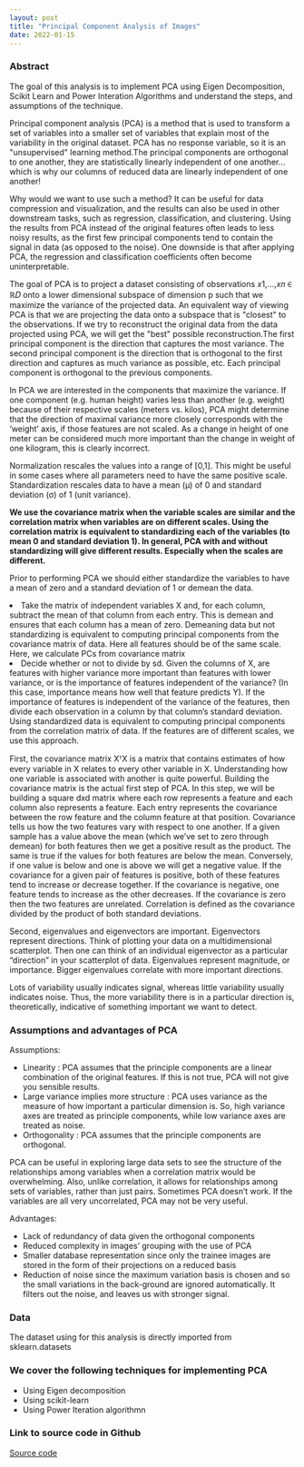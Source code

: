 ```yaml
---
layout: post
title: "Principal Component Analysis of Images"
date: 2022-01-15
---
```


<h3>Abstract</h3> 
<p>The goal of this analysis is to implement PCA using Eigen Decomposition, Scikit Learn and Power Interation Algorithms and understand the steps, and assumptions of the technique.</p>

<p>Principal component analysis (PCA) is a method that is used to transform a set of variables into a smaller set of variables that explain most of the variability in the original dataset. PCA has no response variable, so it is an "unsupervised" learning method.The principal components are orthogonal to one another, they are statistically linearly independent of one another… which is why our columns of reduced data are linearly independent of one another!</p>

<p>Why would we want to use such a method? It can be useful for data compression and visualization, and the results can also be used in other downstream tasks, such as regression, classification, and clustering. Using the results from PCA instead of the original features often leads to less noisy results, as the first few principal components tend to contain the signal in data (as opposed to the noise). One downside is that after applying PCA, the regression and classification coefficients often become uninterpretable.</p>

<p>The goal of PCA is to project a dataset consisting of observations  𝑥1,…,𝑥𝑛 ∈ ℝ𝐷  onto a lower dimensional subspace of dimension p such that we maximize the variance of the projected data. An equivalent way of viewing PCA is that we are projecting the data onto a subspace that is "closest" to the observations. If we try to reconstruct the original data from the data projected using PCA, we will get the "best" possible reconstruction.The first principal component is the direction that captures the most variance. The second principal component is the direction that is orthogonal to the first direction and captures as much variance as possible, etc. Each principal component is orthogonal to the previous components.</p>

<p>In PCA we are interested in the components that maximize the variance. If one component (e.g. human height) varies less than another (e.g. weight) because of their respective scales (meters vs. kilos), PCA might determine that the direction of maximal variance more closely corresponds with the ‘weight’ axis, if those features are not scaled. As a change in height of one meter can be considered much more important than the change in weight of one kilogram, this is clearly incorrect. 
    
Normalization rescales the values into a range of [0,1]. This might be useful in some cases where all parameters need to have the same positive scale. Standardization rescales data to have a mean (μ) of 0 and standard deviation (σ) of 1 (unit variance).

**We use the covariance matrix when the variable scales are similar and the correlation matrix when variables are on different scales. Using the correlation matrix is equivalent to standardizing each of the variables (to mean 0 and standard deviation 1). In general, PCA with and without standardizing will give different results. Especially when the scales are different.**</p>
    
<p>Prior to performing PCA we should either standardize the variables to have a mean of zero and a standard deviation of 1 or demean the data. 
<li>Take the matrix of independent variables X and, for each column, subtract the mean of that column from each entry. This is demean and ensures that each column has a mean of zero. Demeaning data but not standardizing is equivalent to computing principal components from the covariance matrix of data. Here all features should be of the same scale. Here, we calculate PCs from covariance matrix</li>
<li>Decide whether or not to divide by sd. Given the columns of X, are features with higher variance more important than features with lower variance, or is the importance of features independent of the variance? (In this case, importance means how well that feature predicts Y). If the importance of features is independent of the variance of the features, then divide each observation in a column by that column’s standard deviation. Using standardized data is equivalent to computing principal components from the correlation matrix of data. If the features are of different scales, we use this approach.</li>
</p>

<p>First, the covariance matrix XᵀX is a matrix that contains estimates of how every variable in X relates to every other variable in X. Understanding how one variable is associated with another is quite powerful. Building the covariance matrix is the actual first step of PCA. In this step, we will be building a square dxd matrix where each row represents a feature and each column also represents a feature. Each entry represents the covariance between the row feature and the column feature at that position. Covariance tells us how the two features vary with respect to one another. If a given sample has a value above the mean (which we’ve set to zero through demean) for both features then we get a positive result as the product. The same is true if the values for both features are below the mean. Conversely, if one value is below and one is above we will get a negative value. If the covariance for a given pair of features is positive, both of these features tend to increase or decrease together. If the covariance is negative, one feature tends to increase as the other decreases. If the covariance is zero then the two features are unrelated. Correlation is defined as the covariance divided by the product of both standard deviations.</p>

<p>Second, eigenvalues and eigenvectors are important. Eigenvectors represent directions. Think of plotting your data on a multidimensional scatterplot. Then one can think of an individual eigenvector as a particular “direction” in your scatterplot of data. Eigenvalues represent magnitude, or importance. Bigger eigenvalues correlate with more important directions.</p>

<p>Lots of variability usually indicates signal, whereas little variability usually indicates noise. Thus, the more variability there is in a particular direction is, theoretically, indicative of something important we want to detect.</p>

<h3>Assumptions and advantages of PCA</h3>
<p>
    
Assumptions:
- Linearity : PCA assumes that the principle components are a linear combination of the original features. If this is not true, PCA will not give you sensible results.
- Large variance implies more structure : PCA uses variance as the measure of how important a particular dimension is. So, high variance axes are treated as principle components, while low variance axes are treated as noise.
- Orthogonality : PCA assumes that the principle components are orthogonal.

PCA can be useful in exploring large data sets to see the structure of the relationships among variables when a correlation matrix would be overwhelming. Also, unlike correlation, it allows for relationships among sets of variables, rather than just pairs. Sometimes PCA doesn’t work. If the variables are all very uncorrelated, PCA may not be very useful.

Advantages:
    
- Lack of redundancy of data given the orthogonal components 
- Reduced complexity in images’ grouping with the use of PCA
- Smaller database representation since only the trainee images are stored in the form of their projections on a reduced basis
- Reduction of noise since the maximum variation basis is chosen and so the small variations in the back-ground are ignored automatically. It filters out the noise, and leaves us with stronger signal.
</p>

<h3> Data</h3>
<p>The dataset using for this analysis is directly imported from sklearn.datasets</p>

<h3>We cover the following techniques for implementing PCA</h3>
<ul>
    <li>Using Eigen decomposition </li>
    <li>Using scikit-learn</li>
    <li>Using Power Iteration algorithmn</li>
</ul>

<h3>Link to source code in Github</h3> 
<a href= "https://github.com/lakshmi2688/PCA_Images">Source code</a>
